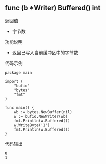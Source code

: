 ## func (b *Writer) Buffered() int

返回值

- 字节数

功能说明

- 返回已写入当前缓冲区中的字节数

代码示例

	package main

	import (
		"bufio"
		"bytes"
		"fmt"
	)

	func main() {
		wb := bytes.NewBuffer(nil)
		w := bufio.NewWriter(wb)
		fmt.Println(w.Buffered())
		w.WriteByte('1')
		fmt.Println(w.Buffered())
	}

代码输出

	0
	1

	
